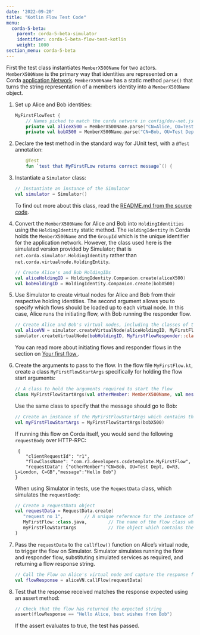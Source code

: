 ```yaml
---
date: '2022-09-20'
title: "Kotlin Flow Test Code"
menu:
  corda-5-beta:
    parent: corda-5-beta-simulator
    identifier: corda-5-beta-flow-test-kotlin
    weight: 1000
section_menu: corda-5-beta
---
```


First the test class instantiates `MemberX500Name` for two actors. `MemberX500Name` is the primary way that identities are represented on a Corda [application Network](../../introduction/key-concepts.html#application-network). `MemberX500Name` has a static method `parse()` that turns the string representation of a members identity into a `MemberX500Name` object.
1. Set up Alice and Bob identities:
   ```kotlin
   MyFirstFlowTest {
       // Names picked to match the corda network in config/dev-net.json
       private val aliceX500 = MemberX500Name.parse("CN=Alice, OU=Test Dept, O=R3, L=London, C=GB")
       private val bobX500 = MemberX500Name.parse("CN=Bob, OU=Test Dept, O=R3, L=London, C=GB")
   ```
2. Declare the test method in the standard way for JUnit test, with a `@Test` annotation:
   ```kotlin
       @Test
       fun `test that MyFirstFLow returns correct message`() {
   ```      
3. Instantiate a `Simulator` class:
   ```kotlin
   // Instantiate an instance of the Simulator
   val simulator = Simulator()
   ```
   To find out more about this class, read the [README.md from the source code](https://github.com/corda/corda-runtime-os/blob/release/os/5.0/simulator/README.md).

4. Convert the `MemberX500Name` for Alice and Bob into `HoldingIdentities` using the `HoldingIdentity` static method. The `HoldingIdentity` in Corda holds the `MemberX500Name` and the `GroupId` which is the unique identifier for the application network. However, the class used here is the simulated version provided by Simulator; that is `net.corda.simulator.HoldingIdentity` rather than `net.corda.virtualnode.HoldingEntity`.
   ```kotlin
   // Create Alice's and Bob HoldingIDs
   val aliceHoldingID = HoldingIdentity.Companion.create(aliceX500)
   val bobHoldingID = HoldingIdentity.Companion.create(bobX500)
   ```        
5. Use Simulator to create virtual nodes for Alice and Bob from their respective holding identities. The second argument allows you to specify which flows should be loaded up to each virtual node. In this case, Alice runs the initiating flow, with Bob running the responder flow.
   ```kotlin
   // Create Alice and Bob's virtual nodes, including the classes of the flows which will be registered on each node.
   val aliceVN = simulator.createVirtualNode(aliceHoldingID, MyFirstFlow::class.java)
   simulator.createVirtualNode(bobHoldingID, MyFirstFlowResponder::class.java)
   ```
    You can read more about initiating flows and responder flows in the section on [Your first flow ](../first-flow.html#initiating-and-responding-flows).
6. Create the arguments to pass to the flow. In the flow file `MyFirstFlow.kt`, create a class `MyFirstFlowStartArgs` specifically for holding the flow start arguments:
   ```kotlin
   // A class to hold the arguments required to start the flow
   class MyFirstFlowStartArgs(val otherMember: MemberX500Name, val message: String)
   ```
   Use the same class to specify that the message should go to Bob:
   ```kotlin
   // Create an instance of the MyFirstFlowStartArgs which contains the request arguments for starting the flow
   val myFirstFlowStartArgs = MyFirstFlowStartArgs(bobX500)
   ```
   If running this flow on Corda itself, you would send the following `requestBody` over HTTP-RPC:
   ```http
    {
       "clientRequestId": "r1",
       "flowClassName": "com.r3.developers.csdetemplate.MyFirstFlow",
       "requestData": {"otherMember":"CN=Bob, OU=Test Dept, O=R3, L=London, C=GB","message":"Hello Bob"}
   }
   ```
   When using Simulator in tests, use the `RequestData` class, which simulates the `requestBody`:
   ```kotlin
   // Create a requestData object
   val requestData = RequestData.create(
      "request no 1",        // A unique reference for the instance of the flow request
      MyFirstFlow::class.java,        // The name of the flow class which is to be started
      myFirstFlowStartArgs            // The object which contains the start arguments of the flow
   )
   ```
7. Pass the `requestData` to the `callflow()` function on Alice’s virtual node, to trigger the flow on Simulator.
   Simulator simulates running the flow and responder flow, substituting simulated services as required, and returning a flow response string.
   ```kotlin
   // Call the Flow on Alice's virtual node and capture the response from the flow
   val flowResponse = aliceVN.callFlow(requestData)
   ```
8. Test that the response received matches the response expected using an assert method:
   ```kotlin
   // Check that the flow has returned the expected string
   assert(flowResponse == "Hello Alice, best wishes from Bob")
   ```        
   If the assert evaluates to true, the test has passed.
